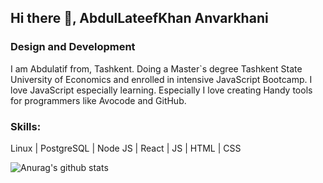 ## Hi there 👋, AbdulLateefKhan Anvarkhani
### Design and Development
I am Abdulatif from, Tashkent. Doing a Master`s degree Tashkent State University of Economics and enrolled in intensive JavaScript Bootcamp. I love JavaScript especially learning. Especially I love creating Handy tools for programmers like Avocode and GitHub.
### Skills:
Linux | PostgreSQL | Node JS | React | JS | HTML | CSS

![Anurag's github stats](https://github-readme-stats.vercel.app/api?username=abdulatifkhan55&show_icons=true&theme=algolia)
